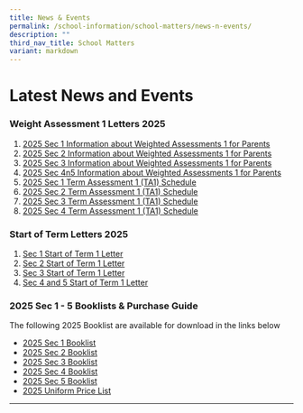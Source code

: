 ```yaml
---
title: News & Events
permalink: /school-information/school-matters/news-n-events/
description: ""
third_nav_title: School Matters
variant: markdown
---
```

# Latest News and Events

### Weight Assessment 1 Letters 2025
1. [2025 Sec 1 Information about Weighted Assessments 1 for Parents](/files/Level%20Matters/S1/2025__Letter_to_parents_WA_Sec_1.pdf)
2. [2025 Sec 2 Information about Weighted Assessments 1 for Parents](/files/Level%20Matters/S2/2025__Letter_to_parents_WA_Sec_2.pdf)
3. [2025 Sec 3 Information about Weighted Assessments 1 for Parents](/files/Level%20Matters/S3/2025__Letter_to_parents_WA_Sec_3.pdf)
4. [2025 Sec 4n5 Information about Weighted Assessments 1 for Parents](/files/Level%20Matters/S4n5/2025__Letter_to_parents_WA_Sec_4n5.pdf)
5. [2025 Sec 1 Term Assessment 1 (TA1) Schedule](/files/Examination%20Timetables/2025%20Exam%20Timetables/Term%20Assessments/Sec_1_TA1_Schedule.pdf)
6.  [2025 Sec 2 Term Assessment 1 (TA1) Schedule](/files/Examination%20Timetables/2025%20Exam%20Timetables/Term%20Assessments/Sec_2_TA1_Schedule.pdf)
7.   [2025 Sec 3 Term Assessment 1 (TA1) Schedule](/files/Examination%20Timetables/2025%20Exam%20Timetables/Term%20Assessments/Sec_3_TA1_Schedule.pdf)
8.    [2025 Sec 4 Term Assessment 1 (TA1) Schedule](/files/Examination%20Timetables/2025%20Exam%20Timetables/Term%20Assessments/Sec_4_TA1_Schedule.pdf)


### Start of Term Letters 2025

1. [Sec 1 Start of Term 1 Letter](/files/Level%20Matters/S1/2025_S1_Start_of_Term_1_Letter.pdf)
2. [Sec 2 Start of Term 1 Letter](/files/Level%20Matters/S2/2025_S2_Start_of_Term_1_Letter.pdf)
3. [Sec 3 Start of Term 1 Letter](/files/Level%20Matters/S3/2025_S3_Start_of_Term_1_Letter.pdf)
4. [Sec 4 and 5 Start of Term 1 Letter](/files/Level%20Matters/S4n5/2025_S45_Start_of_Term_1_Letter.pdf)


### 2025 Sec 1 - 5 Booklists &amp; Purchase Guide

The following 2025 Booklist are available for download in the links below
* [2025 Sec 1 Booklist](/files/Book%20Lists/2025/S1_Booklist_2025.pdf)
* [2025 Sec 2 Booklist](/files/Book%20Lists/2025/S2_Booklist_2025.pdf)
* [2025 Sec 3 Booklist](/files/Book%20Lists/2025/S3_Booklist_2025.pdf)
* [2025 Sec 4 Booklist](/files/Book%20Lists/2025/S4_Booklist_2025.pdf)
* [2025 Sec 5 Booklist](/files/Book%20Lists/2025/S5_Booklist_2025.pdf)
* [2025 Uniform Price List](/files/Book%20Lists/2025/Bowen_Sec_Uniform_Price_List.pdf)



<hr>